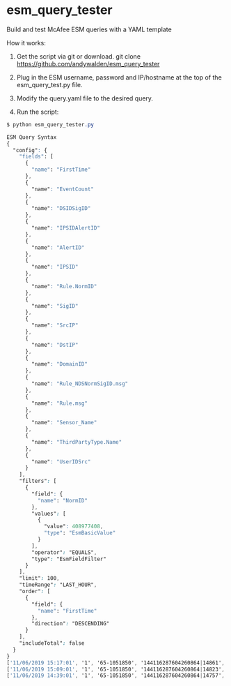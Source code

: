 # esm_query_tester
Build and test McAfee ESM queries with a YAML template

How it works:

1. Get the script via git or download.
    git clone https://github.com/andywalden/esm_query_tester
    
2. Plug in the ESM username, password and IP/hostname at the top of the esm_query_test.py file.

3. Modify the query.yaml file to the desired query.

4. Run the script:

```css
$ python esm_query_tester.py

ESM Query Syntax
{
  "config": {
    "fields": [
      {
        "name": "FirstTime"
      },
      {
        "name": "EventCount"
      },
      {
        "name": "DSIDSigID"
      },
      {
        "name": "IPSIDAlertID"
      },
      {
        "name": "AlertID"
      },
      {
        "name": "IPSID"
      },
      {
        "name": "Rule.NormID"
      },
      {
        "name": "SigID"
      },
      {
        "name": "SrcIP"
      },
      {
        "name": "DstIP"
      },
      {
        "name": "DomainID"
      },
      {
        "name": "Rule_NDSNormSigID.msg"
      },
      {
        "name": "Rule.msg"
      },
      {
        "name": "Sensor_Name"
      },
      {
        "name": "ThirdPartyType.Name"
      },
      {
        "name": "UserIDSrc"
      }
    ],
    "filters": [
      {
        "field": {
          "name": "NormID"
        },
        "values": [
          {
            "value": 408977408,
            "type": "EsmBasicValue"
          }
        ],
        "operator": "EQUALS",
        "type": "EsmFieldFilter"
      }
    ],
    "limit": 100,
    "timeRange": "LAST_HOUR",
    "order": [
      {
        "field": {
          "name": "FirstTime"
        },
        "direction": "DESCENDING"
      }
    ],
    "includeTotal": false
  }
}
['11/06/2019 15:17:01', '1', '65-1051850', '144116287604260864|14861', '14861', '144116287604260864', '408977408', '1051850', '22.22.24.4', '::', '', 'Linux crond Session opened', 'Unknown_0', 'Linux', 'root', '11/06/2019 15:17:01.000']
['11/06/2019 15:09:01', '1', '65-1051850', '144116287604260864|14823', '14823', '144116287604260864', '408977408', '1051850', '22.22.24.4', '::', '', 'Linux crond Session opened', 'Unknown_0', 'Linux', 'root', '11/06/2019 15:09:01.000']
['11/06/2019 14:39:01', '1', '65-1051850', '144116287604260864|14757', '14757', '144116287604260864', '408977408', '1051850', '22.22.24.4', '::', '', 'Linux crond Session opened', 'Unknown_0', 'Linux', 'root', '11/06/2019 14:39:01.000']
```
